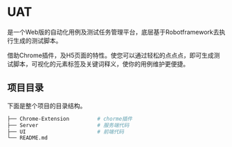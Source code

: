 # UAT
是一个Web版的自动化用例及测试任务管理平台，底层基于Robotframework去执行生成的测试脚本。

借助Chrome插件，及H5页面的特性。使您可以通过轻松的点点点，即可生成测试脚本，可视化的元素标签及关键词释义，使你的用例维护更便捷。

## 项目目录
下面是整个项目的目录结构。

```bash
├── Chrome-Extension         # chorme插件
├── Server                   # 服务端代码
├── UI                       # 前端代码
└── README.md
```
